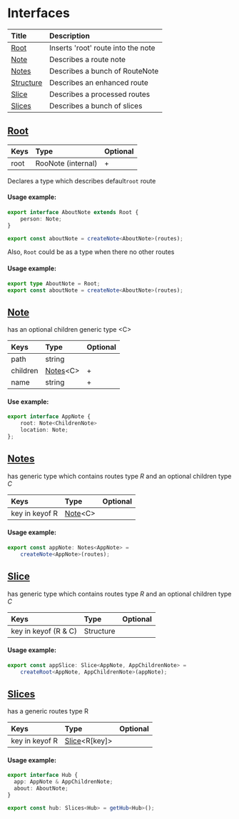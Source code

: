 # Interfaces

| Title | Description |
| :--- | :--- |
| [Root](interfaces.md#root) | Inserts 'root' route into the note |
| [Note](interfaces.md#note) | Describes a route note |
| [Notes](interfaces.md#notes) | Describes a bunch of RouteNote |
| [Structure](interfaces.md#structure) | Describes an enhanced route |
| [Slice](interfaces.md#slice) | Describes a processed routes |
| [Slices](interfaces.md#slices) | Describes a bunch of slices |

## [Root](interfaces.md#root)

| Keys | Type | Optional |
| :--- | :--- | :--- |
| root | RooNote \(internal\) | + |

Declares a type which describes default`root` route

#### **Usage example:**

```typescript
export interface AboutNote extends Root {
    person: Note;
}

export const aboutNote = createNote<AboutNote>(routes);

```

Also, `Root` could be as a type when there no other routes

#### **Usage example:**

```typescript
export type AboutNote = Root;
export const aboutNote = createNote<AboutNote>(routes);
```

##  [Note](interfaces.md#note)

has an optional children generic type &lt;C&gt;

| Keys | Type | Optional |
| :--- | :--- | :--- |
| path | string |  |
| children | [Notes](interfaces.md#notes)&lt;C&gt; | + |
| name | string | + |

#### **Use example:**

```typescript
export interface AppNote {
    root: Note<ChildrenNote>
    location: Note;
};
```

##  [Notes](interfaces.md#notes)

has generic type which contains routes type _R_ and an optional children type _C_

| Keys | Type | Optional |
| :--- | :--- | :--- |
| key in keyof R | [Note](interfaces.md#note)&lt;C&gt; |  |

#### **Usage example:**

```typescript
export const appNote: Notes<AppNote> = 
    createNote<AppNote>(routes);
```

## [Slice](interfaces.md#slice)

has generic type which contains routes type _R_ and an optional children type _C_

| Keys | Type | Optional |
| :--- | :--- | :--- |
| key in keyof \(R & C\) | Structure |  |

#### **Usage example:**

```typescript
export const appSlice: Slice<AppNote, AppChildrenNote> = 
    createRoot<AppNote, AppChildrenNote>(appNote);
```

##  [Slices](interfaces.md#slices)

has a generic routes type R

| Keys | Type | Optional |
| :--- | :--- | :--- |
| key in keyof R | [Slice](interfaces.md#slice)&lt;R\[key\]&gt; |  |

#### **Usage example:**

```typescript
export interface Hub {
  app: AppNote & AppChildrenNote;
  about: AboutNote;
}

export const hub: Slices<Hub> = getHub<Hub>();
```

